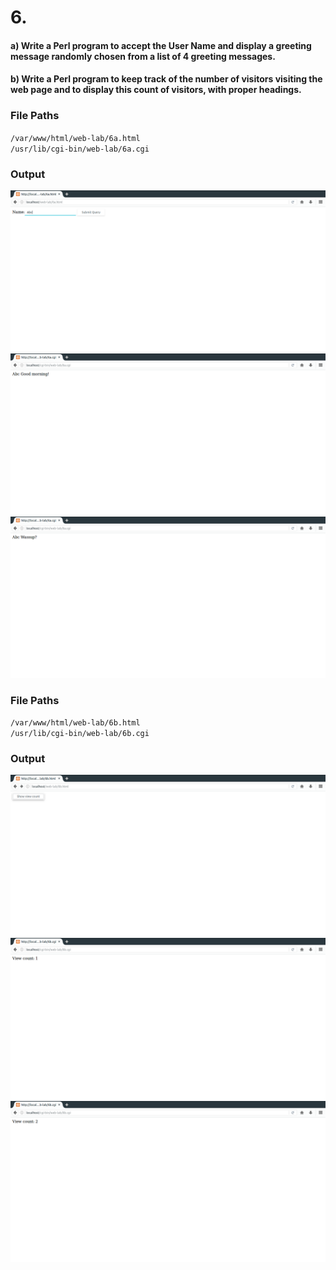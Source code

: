 # 6.
#### a) Write a Perl program to accept the User Name and display a greeting message randomly chosen from a list of 4 greeting messages.
#### b) Write a Perl program to keep track of the number of visitors visiting the web page and to display this count of visitors, with proper headings.
### File Paths
`/var/www/html/web-lab/6a.html` <br>
`/usr/lib/cgi-bin/web-lab/6a.cgi`
### Output
![](a1.png)
![](a2.png)
![](a3.png)
### File Paths
`/var/www/html/web-lab/6b.html` <br>
`/usr/lib/cgi-bin/web-lab/6b.cgi`
### Output
![](b1.png)
![](b2.png)
![](b3.png)
